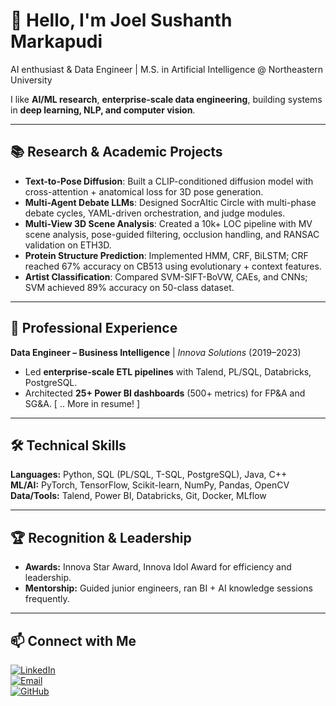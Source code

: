 # 👋 Hello, I'm Joel Sushanth Markapudi  

AI enthusiast & Data Engineer | M.S. in Artificial Intelligence @ Northeastern University  

I like **AI/ML research**, **enterprise-scale data engineering**, building systems in **deep learning, NLP, and computer vision**.  

---

## 📚 Research & Academic Projects

- **Text-to-Pose Diffusion**: Built a CLIP-conditioned diffusion model with cross-attention + anatomical loss for 3D pose generation.  
- **Multi-Agent Debate LLMs**: Designed SocrAItic Circle with multi-phase debate cycles, YAML-driven orchestration, and judge modules.  
- **Multi-View 3D Scene Analysis**: Created a 10k+ LOC pipeline with MV scene analysis, pose-guided filtering, occlusion handling, and RANSAC validation on ETH3D.  
- **Protein Structure Prediction**: Implemented HMM, CRF, BiLSTM; CRF reached 67% accuracy on CB513 using evolutionary + context features.  
- **Artist Classification**: Compared SVM-SIFT-BoVW, CAEs, and CNNs; SVM achieved 89% accuracy on 50-class dataset.  

---

## 💼 Professional Experience  

**Data Engineer – Business Intelligence** | *Innova Solutions* (2019–2023)  
- Led **enterprise-scale ETL pipelines** with Talend, PL/SQL, Databricks, PostgreSQL.  
- Architected **25+ Power BI dashboards** (500+ metrics) for FP&A and SG&A.  [ .. More in resume! ]

---

## 🛠️ Technical Skills  

**Languages:** Python, SQL (PL/SQL, T-SQL, PostgreSQL), Java, C++  
**ML/AI:** PyTorch, TensorFlow, Scikit-learn, NumPy, Pandas, OpenCV  
**Data/Tools:** Talend, Power BI, Databricks, Git, Docker, MLflow  

---

## 🏆 Recognition & Leadership  

- **Awards:** Innova Star Award, Innova Idol Award for efficiency and leadership.  
- **Mentorship:** Guided junior engineers, ran BI + AI knowledge sessions frequently.
  
---

## 📫 Connect with Me  
[![LinkedIn](https://img.shields.io/badge/-LinkedIn-0077B5?style=flat-square&logo=linkedin&logoColor=white)](https://linkedin.com/in/joemjs/)  
[![Email](https://img.shields.io/badge/-Email-D14836?style=flat-square&logo=gmail&logoColor=white)](mailto:markapudi.j@northeastern.edu)  
[![GitHub](https://img.shields.io/badge/-GitHub-181717?style=flat-square&logo=github&logoColor=white)](https://github.com/mjsushanth)  
